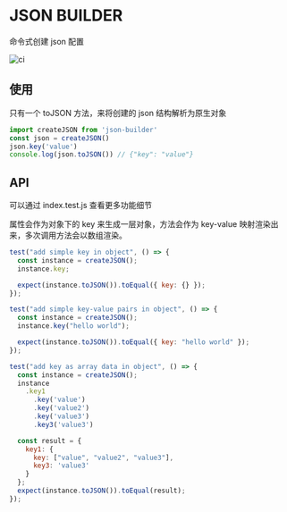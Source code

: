 # JSON BUILDER
命令式创建 json 配置

![ci](https://github.com/loatheb/json-builder/workflows/ci/badge.svg)

## 使用
只有一个 toJSON 方法，来将创建的 json 结构解析为原生对象

```js
import createJSON from 'json-builder'
const json = createJSON()
json.key('value')
console.log(json.toJSON()) // {"key": "value"}
```

## API
可以通过 index.test.js 查看更多功能细节

属性会作为对象下的 key 来生成一层对象，方法会作为 key-value 映射渲染出来，多次调用方法会以数组渲染。

```js
test("add simple key in object", () => {
  const instance = createJSON();
  instance.key;

  expect(instance.toJSON()).toEqual({ key: {} });
});

test("add simple key-value pairs in object", () => {
  const instance = createJSON();
  instance.key("hello world");

  expect(instance.toJSON()).toEqual({ key: "hello world" });
});

test("add key as array data in object", () => {
  const instance = createJSON();
  instance
    .key1
      .key('value')
      .key('value2')
      .key('value3')
      .key3('value3')

  const result = {
    key1: {
      key: ["value", "value2", "value3"],
      key3: 'value3'
    }
  };
  expect(instance.toJSON()).toEqual(result);
});

```